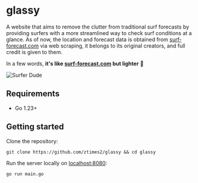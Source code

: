 # glassy

A website that aims to remove the clutter from traditional surf forecasts by providing surfers with a more streamlined way to check surf conditions at a glance. As of now, the location and forecast data is obtained from [surf-forecast.com](https://surf-forecast.com) via web scraping, it belongs to its original creators, and full credit is given to them.

In a few words, **it's like [surf-forecast.com](https://surf-forecast.com) but lighter** 🤙

![Surfer Dude](https://github.com/ztimes2/glassy.surf/blob/main/docs/assets/surferdude.gif?raw=true)

## Requirements

- Go 1.23+

## Getting started

Clone the repository:
```
git clone https://github.com/ztimes2/glassy && cd glassy
```

Run the server locally on [localhost:8080](http://localhost:8080):
```
go run main.go
```

